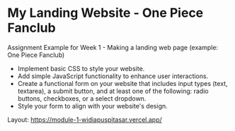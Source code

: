# My Landing Website - One Piece Fanclub 

Assignment Example for Week 1 - Making a landing web page (example: One Piece Fanclub)

- Implement basic CSS to style your website.
- Add simple JavaScript functionality to enhance user interactions.
- Create a functional form on your website that includes input types (text, textarea), a submit button, and at least one of the following: radio buttons, checkboxes, or a select dropdown.
- Style your form to align with your website's design.

Layout: https://module-1-widiapuspitasar.vercel.app/